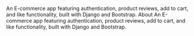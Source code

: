 An E-commerce app featuring authentication, product reviews, add to cart, and like functionality, built with Django and Bootstrap.  About An E-commerce app featuring authentication, product reviews, add to cart, and like functionality, built with Django and Bootstrap.
